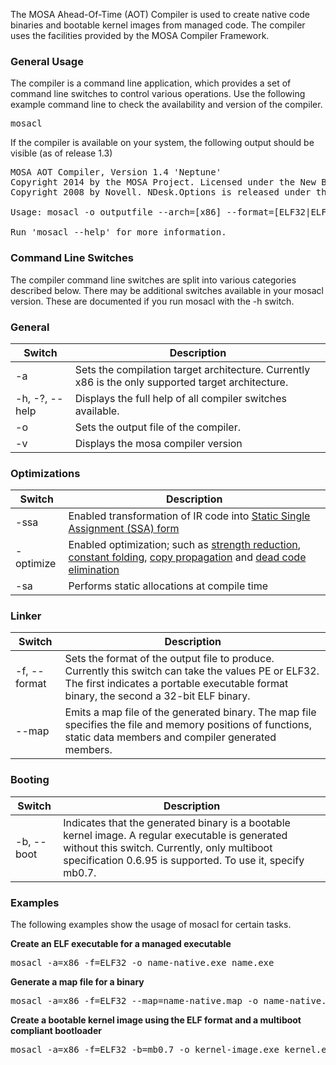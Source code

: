 The MOSA Ahead-Of-Time (AOT) Compiler is used to create native code binaries and bootable kernel images from managed code. The compiler uses the facilities provided by the MOSA Compiler Framework.

### General Usage

The compiler is a command line application, which provides a set of command line switches to control various operations. Use the following example command line to check the  availability and version of the compiler.

<pre>
mosacl
</pre>
If the compiler is available on your system, the following output should be visible (as of release 1.3)

<pre>
MOSA AOT Compiler, Version 1.4 'Neptune'
Copyright 2014 by the MOSA Project. Licensed under the New BSD License.
Copyright 2008 by Novell. NDesk.Options is released under the MIT/X11 license.

Usage: mosacl -o outputfile --arch=[x86] --format=[ELF32|ELF64|PE] {--boot=[mb0.7]} {additional options} inputfiles

Run 'mosacl --help' for more information.
</pre>

### Command Line Switches

The compiler command line switches are split into various categories described below. There may be additional switches available in your mosacl version. These are documented if you run mosacl with the -h switch.

### General

| Switch | Description |
|-----------|-----------|
| -a | Sets the compilation target architecture. Currently x86 is the only supported target architecture. |
| -h, -?, --help | Displays the full help of all compiler switches available. |
| -o | Sets the output file of the compiler. |
| -v | Displays the mosa compiler version |

### Optimizations

| Switch | Description |
|-----------|-----------|
| -ssa | Enabled transformation of IR code into [Static Single Assignment (SSA) form](http://en.wikipedia.org/wiki/Static_single_assignment_form) |
| -optimize | Enabled optimization; such as [strength reduction](http://en.wikipedia.org/wiki/Strength_reduction), [constant folding](http://en.wikipedia.org/wiki/Constant_folding), [copy propagation](http://en.wikipedia.org/wiki/Copy_propagation) and [dead code elimination](http://en.wikipedia.org/wiki/Dead_code_elimination) |
| -sa | Performs static allocations at compile time |

### Linker

| Switch | Description |
|-----------|-----------|
| -f, --format | Sets the format of the output file to produce. Currently this switch can take the values PE or ELF32. The first indicates a portable executable format binary, the second a 32-bit ELF binary. |
| --map | Emits a map file of the generated binary. The map file specifies the file and memory positions of functions, static data members and compiler generated members. |

### Booting

| Switch | Description |
|-----------|-----------|
| -b, --boot | Indicates that the generated binary is a bootable kernel image. A regular executable is generated without this switch. Currently, only multiboot specification 0.6.95 is supported. To use it, specify mb0.7. |

### Examples

The following examples show the usage of mosacl for certain tasks.

**Create an ELF executable for a managed executable**

<pre>
mosacl -a=x86 -f=ELF32 -o name-native.exe name.exe
</pre>

**Generate a map file for a binary**

<pre>
mosacl -a=x86 -f=ELF32 --map=name-native.map -o name-native.exe name.exe
</pre>

**Create a bootable kernel image using the ELF format and a multiboot compliant bootloader**

<pre>
mosacl -a=x86 -f=ELF32 -b=mb0.7 -o kernel-image.exe kernel.exe
</pre>

